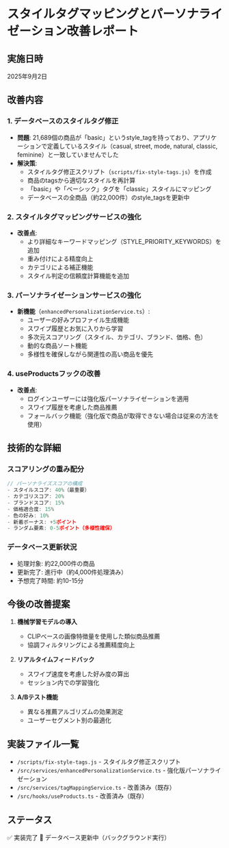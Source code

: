 # スタイルタグマッピングとパーソナライゼーション改善レポート

## 実施日時
2025年9月2日

## 改善内容

### 1. データベースのスタイルタグ修正
- **問題**: 21,689個の商品が「basic」というstyle_tagを持っており、アプリケーションで定義しているスタイル（casual, street, mode, natural, classic, feminine）と一致していませんでした
- **解決策**: 
  - スタイルタグ修正スクリプト（`scripts/fix-style-tags.js`）を作成
  - 商品のtagsから適切なスタイルを再計算
  - 「basic」や「ベーシック」タグを「classic」スタイルにマッピング
  - データベースの全商品（約22,000件）のstyle_tagsを更新中

### 2. スタイルタグマッピングサービスの強化
- **改善点**:
  - より詳細なキーワードマッピング（STYLE_PRIORITY_KEYWORDS）を追加
  - 重み付けによる精度向上
  - カテゴリによる補正機能
  - スタイル判定の信頼度計算機能を追加

### 3. パーソナライゼーションサービスの強化
- **新機能**（`enhancedPersonalizationService.ts`）:
  - ユーザーの好みプロファイル生成機能
  - スワイプ履歴とお気に入りから学習
  - 多次元スコアリング（スタイル、カテゴリ、ブランド、価格、色）
  - 動的な商品ソート機能
  - 多様性を確保しながら関連性の高い商品を優先

### 4. useProductsフックの改善
- **改善点**:
  - ログインユーザーには強化版パーソナライゼーションを適用
  - スワイプ履歴を考慮した商品推薦
  - フォールバック機能（強化版で商品が取得できない場合は従来の方法を使用）

## 技術的な詳細

### スコアリングの重み配分
```typescript
// パーソナライズスコアの構成
- スタイルスコア: 40%（最重要）
- カテゴリスコア: 20%
- ブランドスコア: 15%
- 価格適合度: 15%
- 色の好み: 10%
- 新着ボーナス: +5ポイント
- ランダム要素: 0-5ポイント（多様性確保）
```

### データベース更新状況
- 処理対象: 約22,000件の商品
- 更新完了: 進行中（約4,000件処理済み）
- 予想完了時間: 約10-15分

## 今後の改善提案

1. **機械学習モデルの導入**
   - CLIPベースの画像特徴量を使用した類似商品推薦
   - 協調フィルタリングによる推薦精度向上

2. **リアルタイムフィードバック**
   - スワイプ速度を考慮した好み度の算出
   - セッション内での学習強化

3. **A/Bテスト機能**
   - 異なる推薦アルゴリズムの効果測定
   - ユーザーセグメント別の最適化

## 実装ファイル一覧
- `/scripts/fix-style-tags.js` - スタイルタグ修正スクリプト
- `/src/services/enhancedPersonalizationService.ts` - 強化版パーソナライゼーション
- `/src/services/tagMappingService.ts` - 改善済み（既存）
- `/src/hooks/useProducts.ts` - 改善済み（既存）

## ステータス
✅ 実装完了
🔄 データベース更新中（バックグラウンド実行）
